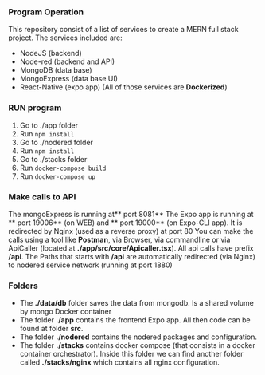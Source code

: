 ### Program Operation
 This repository consist of a list of services to create a MERN full stack project. The services included are:
 - NodeJS (backend)
 - Node-red (backend and API)
 - MongoDB (data base)
 - MongoExpress (data base UI)
 - React-Native (expo app)
 (All of those services are **Dockerized**)

### RUN program
1. Go to ./app folder
2. Run `npm install`
3. Go to ./nodered folder
4. Run `npm install`
5. Go to ./stacks folder
6. Run `docker-compose build`
7. Run `docker-compose up`

### Make calls to API
The mongoExpress is running at** port 8081**
The Expo app is running at ** port 19006** (on WEB) and ** port 19000** (on Expo-CLI app). It is redirected by Nginx (used as a reverse proxy) at port 80
You can make the calls using a tool like **Postman**, via Browser, via commandline or via ApiCaller (located at **./app/src/core/Apicaller.tsx**).
All api calls have prefix **/api**. The Paths that starts with **/api** are automatically redirected (via Nginx) to nodered service network (running at port 1880)

### Folders
- The **./data/db** folder saves the data from mongodb. Is a shared volume by mongo Docker container
- The folder **./app** contains the frontend Expo app. All then code can be found at folder **src**.
- The folder **./nodered** contains the nodered packages and configuration.
- The folder **./stacks** contains docker compose (that consists in a docker container orchestrator). Inside this folder we can find another folder called **./stacks/nginx** which contains all nginx configuration.
